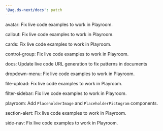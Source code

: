 ```yaml
---
'@ag.ds-next/docs': patch
---
```


avatar: Fix live code examples to work in Playroom.

callout: Fix live code examples to work in Playroom.

cards: Fix live code examples to work in Playroom.

control-group: Fix live code examples to work in Playroom.

docs: Update live code URL generation to fix patterns in documents

dropdown-menu: Fix live code examples to work in Playroom.

file-upload: Fix live code examples to work in Playroom.

filter-sidebar: Fix live code examples to work in Playroom.

playroom: Add `PlaceholderImage` and `PlaceholderPictogram` components.

section-alert: Fix live code examples to work in Playroom.

side-nav: Fix live code examples to work in Playroom.